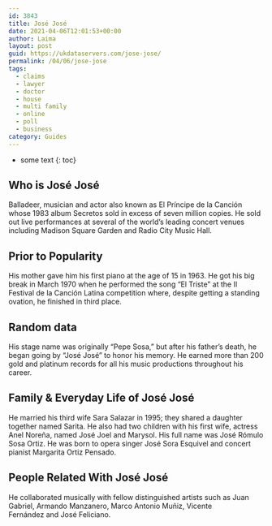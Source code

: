 ```yaml
---
id: 3843
title: José José
date: 2021-04-06T12:01:53+00:00
author: Laima
layout: post
guid: https://ukdataservers.com/jose-jose/
permalink: /04/06/jose-jose
tags:
  - claims
  - lawyer
  - doctor
  - house
  - multi family
  - online
  - poll
  - business
category: Guides
---
```


* some text
{: toc}


## Who is José José
                  
                  
                  
Balladeer, musician and actor also known as El Príncipe de la Canción whose 1983 album Secretos sold in excess of seven million copies. He sold out live performances at several of the world&#8217;s leading concert venues including Madison Square Garden and Radio City Music Hall. 
                  
              
            
              
            
                
                
                
## Prior to Popularity
                  
                  
                  
His mother gave him his first piano at the age of 15 in 1963. He got his big break in March 1970 when he performed the song &#8220;El Triste&#8221; at the II Festival de la Canción Latina competition where, despite getting a standing ovation, he finished in third place. 
                  
              
            
              
            
                
                
                
## Random data
                  
                  
                  
His stage name was originally &#8220;Pepe Sosa,&#8221; but after his father&#8217;s death, he began going by &#8220;José José&#8221; to honor his memory. He earned more than 200 gold and platinum records for all his music productions throughout his career. 
                  
              
            
              
            
                
                
                
## Family & Everyday Life of José José
                  
                  
                  
He married his third wife Sara Salazar in 1995; they shared a daughter together named Sarita. He also had two children with his first wife, actress Anel Noreña, named José Joel and Marysol. His full name was José Rómulo Sosa Ortiz. He was born to opera singer José Sora Esquivel and concert pianist Margarita Ortiz Pensado. 
                  
              
            
              
            
                
                
                
## People Related With José José
                  
                  
                  
He collaborated musically with fellow distinguished artists such as Juan Gabriel, Armando Manzanero, Marco Antonio Muñiz, Vicente Fernández and José Feliciano. 
                  
              
            
              
            
                
              
            
              
              
            
            
              
            
          
          
          